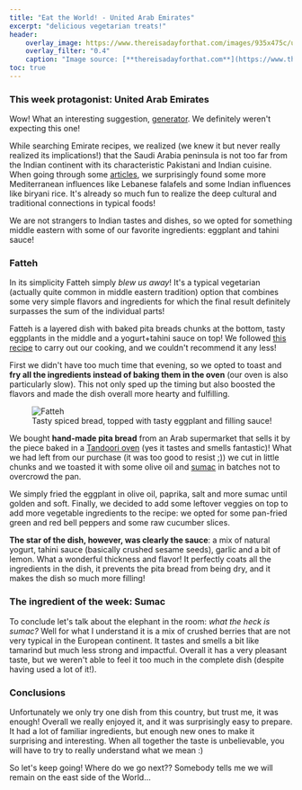 ```yaml
---
title: "Eat the World! - United Arab Emirates"
excerpt: "delicious vegetarian treats!"
header:
    overlay_image: https://www.thereisadayforthat.com/images/935x475c/uae_flag_01.jpg
    overlay_filter: "0.4"
    caption: "Image source: [**thereisadayforthat.com**](https://www.thereisadayforthat.com/images/935x475c/uae_flag_01.jpg)"
toc: true
---
```

### This week protagonist: United Arab Emirates
Wow! What an interesting suggestion, <a href="https://random.country/?">generator</a>. We definitely weren't expecting this one!

While searching Emirate recipes, we realized (we knew it but never really realized its implications!) that the Saudi Arabia peninsula is not too far from the Indian continent with its characteristic Pakistani and Indian cuisine. When going through some <a href="https://www.holidify.com/pages/food-of-uae-2574.html">articles</a>, we surprisingly found some more Mediterranean influences like Lebanese falafels and some Indian influences like biryani rice. It's already so much fun to realize the deep cultural and traditional connections in typical foods!

We are not strangers to Indian tastes and dishes, so we opted for something middle eastern with some of our favorite ingredients: eggplant and tahini sauce!

### Fatteh
In its simplicity Fatteh simply _blew us away_! It's a typical vegetarian (actually quite common in middle eastern tradition) option that combines some very simple flavors and ingredients for which the final result definitely surpasses the sum of the individual parts!

Fatteh is a layered dish with baked pita breads chunks at the bottom, tasty eggplants in the middle and a yogurt+tahini sauce on top! We followed [this recipe](https://www.hungrypaprikas.com/eggplant-fatteh/#tasty-recipes-502) to carry out our cooking, and we couldn't recommend it any less!

First we didn't have too much time that evening, so we opted to toast and **fry all the ingredients instead of baking them in the oven** (our oven is also particularly slow). This not only sped up the timing but also boosted the flavors and made the dish overall more hearty and fulfilling.

<figure style="width: 500px" class="align-center">
        <img src="{{ site.url }}{{ site.baseurl }}/assets/images/eat_the_world/united_arab_emirates_1.jpg" alt="Fatteh">
        <figcaption>Tasty spiced bread, topped with tasty eggplant and filling sauce!</figcaption>
</figure>

We bought **hand-made pita bread** from an Arab supermarket that sells it by the piece baked in a [Tandoori oven](https://en.wikipedia.org/wiki/Tandoor) (yes it tastes and smells fantastic)! What we had left from our purchase (it was too good to resist ;)) we cut in little chunks and we toasted it with some olive oil and [sumac](https://en.wikipedia.org/wiki/Sumac) in batches not to overcrowd the pan.

We simply fried the eggplant in olive oil, paprika, salt and more sumac until golden and soft. Finally, we decided to add some leftover veggies on top to add more vegetable ingredients to the recipe: we opted for some pan-fried green and red bell peppers and some raw cucumber slices.

**The star of the dish, however, was clearly the sauce**: a mix of natural yogurt, tahini sauce (basically crushed sesame seeds), garlic and a bit of lemon. What a wonderful thickness and flavor! It perfectly coats all the ingredients in the dish, it prevents the pita bread from being dry, and it makes the dish so much more filling!

### The ingredient of the week: Sumac
To conclude let's talk about the elephant in the room: _what the heck is sumac?_ Well for what I understand it is a mix of crushed berries that are not very typical in the European continent. It tastes and smells a bit like tamarind but much less strong and impactful. Overall it has a very pleasant taste, but we weren't able to feel it too much in the complete dish (despite having used a lot of it!).

### Conclusions
Unfortunately we only try one dish from this country, but trust me, it was enough! Overall we really enjoyed it, and it was surprisingly easy to prepare. It had a lot of familiar ingredients, but enough new ones to make it surprising and interesting. When all together the taste is unbelievable, you will have to try to really understand what we mean :)

So let's keep going! Where do we go next?? Somebody tells me we will remain on the east side of the World…